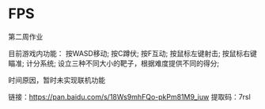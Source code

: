 # FPS
第二周作业

目前游戏内功能：
按WASD移动;
按C蹲伏;
按F互动;
按鼠标左键射击;
按鼠标右键瞄准;
计分系统;
设立三种不同大小的靶子，根据难度提供不同的得分;

时间原因，暂时未实现联机功能

链接：https://pan.baidu.com/s/18Ws9mhFQo-pkPm81M9_iuw 
提取码：7rsl 
